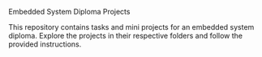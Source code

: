 Embedded System Diploma Projects

This repository contains tasks and mini projects for an embedded system diploma. Explore the projects in their respective folders and follow the provided instructions.
